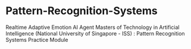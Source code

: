 # Pattern-Recognition-Systems
Realtime Adaptive Emotion AI Agent
Masters of Technology in Artificial Intelligence (National University of Singapore - ISS) : Pattern Recognition Systems Practice Module
